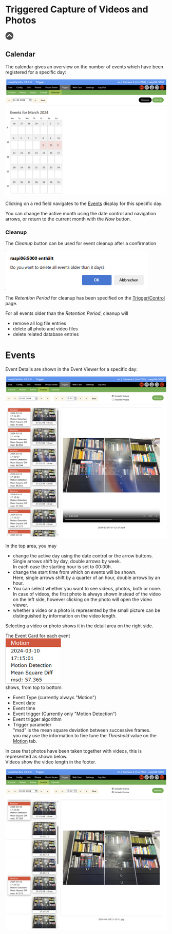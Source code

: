 # Triggered Capture of Videos and Photos

[![Up](img/goup.gif)](./Trigger.md)

## Calendar

The calendar gives an overview on the number of events which have been registered for a specific day:

![EventCalendar](./img/Trigger_Calendar.jpg)

Clicking on a red field navigates to the [Events](#events) display for this specific day.

You can change the active month using the date control and navigation arrows, or return to the current month with the *Now* button.

### Cleanup

The *Cleanup* button can be used for event cleanup after a confirmation

![CleanupConfirm](./img/Trigger_ConfirmCleanup.jpg)

The *Retention Period* for cleanup has been specified on the [Trigger/Control](./Trigger.md) page.

For all events older than the *Retention Period*, cleanup will

- remove all log file entries
- delete all photo and video files
- delete related database entries


# Events

Event Details are shown in the Event Viewer for a specific day:

![Event Viewer](./img/Trigger_Events.jpg)

In the top area, you may 
- change the active day using the date control or the arrow buttons.   
Single arrows shift by day, double arrows by week.   
In each case the starting hour is set to 00:00h.
- change the start time from which on events will be shown.   
Here, single arrows shift by a quarter of an hour, double arrows by an hour.
- You can select whether you want to see videos, photos, both or none.   
In case of videos, the first photo is always shown instead of the video on the left side, however clicking on the photo will open the video viewer.
- whether a video or a photo is represented by the small picture can be distinguished by information on the video length.

Selecting a video or photo shows it in the detail area on the right side.

The Event Card for each event     
![EventCard](./img/Trigger_EventCard.jpg)    
shows, from top to bottom:
- Event Type (currently always "Motion")
- Event date
- Event time
- Event trigger (Currently only "Motion Detection")
- Event trigger algorithm
- Trigger parameter   
"msd" is the mean square deviation between successive frames.   
you may use the information to fine tune the *Threshold* value on the [Motion](./Trigger.md#motion-configuration) tab.

In case that photos have been taken together with videos, this is represented as shown below.   
Videos show the video length in the footer.

![EventsVodeoPhoto](./img/Trigger_Events_Photo.jpg)